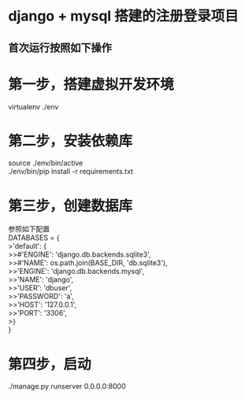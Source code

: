 django + mysql 搭建的注册登录项目
========
首次运行按照如下操作
--------
# 第一步，搭建虚拟开发环境<br>
virtualenv ./env<br>
# 第二步，安装依赖库<br>
source ./env/bin/active<br>
./env/bin/pip install -r requirements.txt<br>
# 第三步，创建数据库<br>
参照如下配置<br>
DATABASES = {<br>
    >'default': {<br>
        >>#'ENGINE': 'django.db.backends.sqlite3',<br>
        >>#'NAME': os.path.join(BASE_DIR, 'db.sqlite3'),<br>
        >>'ENGINE': 'django.db.backends.mysql',<br>
        >>'NAME': 'django',<br>
        >>'USER': 'dbuser',<br>
        >>'PASSWORD': 'a',<br>
        >>'HOST': '127.0.0.1',<br>
        >>'PORT': '3306',<br>
    >}<br>
}<br>
# 第四步，启动<br>
./manage.py runserver 0.0.0.0:8000<br>
